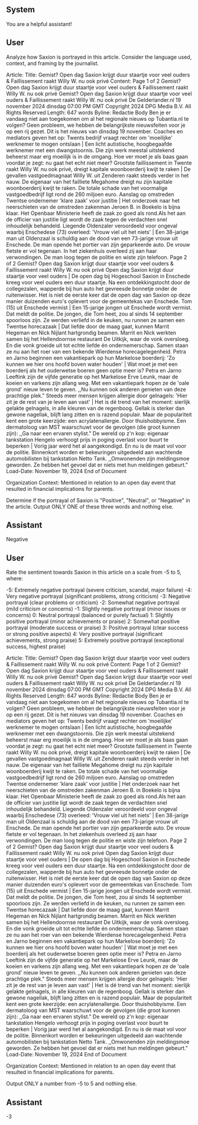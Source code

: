 ## System

You are a helpful assistant!

## User


Analyze how Saxion is portrayed in this article. Consider the language used, context, and framing by the journalist.

Article:
Title: Gemist? Open dag Saxion krijgt duur staartje voor veel ouders & Faillissement raakt Willy W. nu ook privé
Content: Page 1 of 2
Gemist? Open dag Saxion krijgt duur staartje voor veel ouders & Faillissement raakt Willy W. nu ook privé
Gemist? Open dag Saxion krijgt duur staartje voor veel ouders & 
Faillissement raakt Willy W. nu ook privé
De Gelderlander.nl
19 november 2024 dinsdag 07:00 PM GMT
Copyright 2024 DPG Media B.V. All Rights Reserved
Length: 647 words
Byline: Redactie
Body
Ben je er vandaag niet aan toegekomen om al het regionale nieuws op Tubantia.nl te volgen? Geen probleem, we 
hebben de belangrijkste nieuwsfeiten voor je op een rij gezet. Dit is het nieuws van dinsdag 19 november.
Coaches en mediators geven het op: Twents bedrijf vraagt rechter om 'moeilijke' werknemer te mogen ontslaan | 
Een licht autistische, hoogbegaafde werknemer met een dwangstoornis. Die zijn werk meestal uitstekend beheerst 
maar erg moeilijk is in de omgang. Hoe ver moet je als baas gaan voordat je zegt: nu gaat het echt niet meer?
Grootste faillissement in Twente raakt Willy W. nu ook privé, dreigt kapitale woonboerderij kwijt te raken | De 
gevallen vastgoedmagnaat Willy W. uit Zenderen raakt steeds verder in het nauw. De eigenaar van het failliete 
Megahome dreigt nu zijn kapitale woonboerderij kwijt te raken. De totale schade van het voormalige vastgoedbedrijf 
ligt rond de 260 miljoen euro.
Aanslag op omstreden Twentse ondernemer 'klare zaak' voor justitie | Het onderzoek naar het neerschieten van de 
omstreden zakenman Jeroen B. in Boekelo is bijna klaar. Het Openbaar Ministerie heeft de zaak zo goed als 
rond.Als het aan de officier van justitie ligt wordt de zaak tegen de verdachten snel inhoudelijk behandeld.
Liegende Oldenzaler veroordeeld voor ongeval waarbij Enschedese (73) overleed: 'Vrouw viel uit het niets' | Een 
38-jarige man uit Oldenzaal is schuldig aan de dood van een 73-jarige vrouw uit Enschede. De man opende het 
portier van zijn geparkeerde auto. De vrouw fietste er vol tegenaan. In het ziekenhuis overleed zij aan haar 
verwondingen. De man loog tegen de politie en wiste zijn telefoon.
Page 2 of 2
Gemist? Open dag Saxion krijgt duur staartje voor veel ouders & Faillissement raakt Willy W. nu ook privé
Open dag Saxion krijgt duur staartje voor veel ouders | De open dag bij Hogeschool Saxion in Enschede kreeg voor 
veel ouders een duur staartje. Na een ontdekkingstocht door de collegezalen, wapperde bij hun auto het gevreesde 
bonnetje onder de ruitenwisser. Het is niet de eerste keer dat de open dag van Saxion op deze manier duizenden 
euro's oplevert voor de gemeentekas van Enschede.
Tom (15) uit Enschede vermist | Een 15-jarige jongen uit Enschede wordt vermist. Dat meldt de politie. De jongen, 
die Tom heet, zou al sinds 14 september spoorloos zijn.
Ze werden verliefd in de keuken, nu runnen ze samen een Twentse horecazaak | Dat liefde door de maag gaat, 
kunnen Marrit Hegeman en Nick Nijlant hartgrondig beamen. Marrit en Nick werkten samen bij het Hellendoornse 
restaurant De Uitkijk, waar de vonk oversloeg. En die vonk groeide uit tot echte liefde én ondernemerschap. Samen 
staan ze nu aan het roer van een bekende Wierdense horecagelegenheid.
Petra en Jarno beginnen een vakantiepark op hun Markelose boerderij: 'Zo kunnen we hier ons hoofd boven water 
houden' | Wat moet je met een boerderij als het ouderwetse boeren geen optie meer is? Petra en Jarno Leeftink 
zijn de vijfde generatie op het Markelose Erve Leunk, maar de koeien en varkens zijn allang weg. Met een 
vakantiepark hopen ze de 'oale grond' nieuw leven te geven. ,,Nu kunnen ook anderen genieten van deze prachtige 
plek."
Steeds meer mensen krijgen allergie door gelnagels: 'Hier zit je de rest van je leven aan vast' | Het is dé trend van 
het moment: sierlijk gelakte gelnagels, in alle kleuren van de regenboog. Gellak is sterker dan gewone nagellak, 
blijft lang zitten en is razend populair. Maar de populariteit kent een grote keerzijde: een acrylatenallergie. Door 
thuishobbyisme. Een dermatoloog van MST waarschuwt voor de gevolgen (die groot kunnen zijn): ,,Ga naar een 
ervaren stylist."
De wereld op z'n kop: eigenaar tankstation Hengelo verhoogt prijs in poging overlast voor buurt te beperken | Vorig 
jaar werd het al aangekondigd. En nu is de maat vol voor de politie. Binnenkort worden er bekeuringen uitgedeeld 
aan wachtende automobilisten bij tankstation Netto Tank. ,,Omwonenden zijn meldingsmoe geworden. Ze hebben 
het gevoel dat er niets met hun meldingen gebeurt."
Load-Date: November 19, 2024
End of Document

Organization Context: Mentioned in relation to an open day event that resulted in financial implications for parents.

Determine if the portrayal of Saxion is "Positive", "Neutral", or "Negative" in the article.
Output ONLY ONE of these three words and nothing else.


## Assistant

Negative

## User


Rate the sentiment towards Saxion in this article on a scale from -5 to 5, where:

-5: Extremely negative portrayal (severe criticism, scandal, major failure)
-4: Very negative portrayal (significant problems, strong criticism)
-3: Negative portrayal (clear problems or criticism)
-2: Somewhat negative portrayal (mild criticism or concerns)
-1: Slightly negative portrayal (minor issues or concerns)
0: Neutral portrayal (balanced or purely factual)
1: Slightly positive portrayal (minor achievements or praise)
2: Somewhat positive portrayal (moderate success or praise)
3: Positive portrayal (clear success or strong positive aspects)
4: Very positive portrayal (significant achievements, strong praise)
5: Extremely positive portrayal (exceptional success, highest praise)

Article:
Title: Gemist? Open dag Saxion krijgt duur staartje voor veel ouders & Faillissement raakt Willy W. nu ook privé
Content: Page 1 of 2
Gemist? Open dag Saxion krijgt duur staartje voor veel ouders & Faillissement raakt Willy W. nu ook privé
Gemist? Open dag Saxion krijgt duur staartje voor veel ouders & 
Faillissement raakt Willy W. nu ook privé
De Gelderlander.nl
19 november 2024 dinsdag 07:00 PM GMT
Copyright 2024 DPG Media B.V. All Rights Reserved
Length: 647 words
Byline: Redactie
Body
Ben je er vandaag niet aan toegekomen om al het regionale nieuws op Tubantia.nl te volgen? Geen probleem, we 
hebben de belangrijkste nieuwsfeiten voor je op een rij gezet. Dit is het nieuws van dinsdag 19 november.
Coaches en mediators geven het op: Twents bedrijf vraagt rechter om 'moeilijke' werknemer te mogen ontslaan | 
Een licht autistische, hoogbegaafde werknemer met een dwangstoornis. Die zijn werk meestal uitstekend beheerst 
maar erg moeilijk is in de omgang. Hoe ver moet je als baas gaan voordat je zegt: nu gaat het echt niet meer?
Grootste faillissement in Twente raakt Willy W. nu ook privé, dreigt kapitale woonboerderij kwijt te raken | De 
gevallen vastgoedmagnaat Willy W. uit Zenderen raakt steeds verder in het nauw. De eigenaar van het failliete 
Megahome dreigt nu zijn kapitale woonboerderij kwijt te raken. De totale schade van het voormalige vastgoedbedrijf 
ligt rond de 260 miljoen euro.
Aanslag op omstreden Twentse ondernemer 'klare zaak' voor justitie | Het onderzoek naar het neerschieten van de 
omstreden zakenman Jeroen B. in Boekelo is bijna klaar. Het Openbaar Ministerie heeft de zaak zo goed als 
rond.Als het aan de officier van justitie ligt wordt de zaak tegen de verdachten snel inhoudelijk behandeld.
Liegende Oldenzaler veroordeeld voor ongeval waarbij Enschedese (73) overleed: 'Vrouw viel uit het niets' | Een 
38-jarige man uit Oldenzaal is schuldig aan de dood van een 73-jarige vrouw uit Enschede. De man opende het 
portier van zijn geparkeerde auto. De vrouw fietste er vol tegenaan. In het ziekenhuis overleed zij aan haar 
verwondingen. De man loog tegen de politie en wiste zijn telefoon.
Page 2 of 2
Gemist? Open dag Saxion krijgt duur staartje voor veel ouders & Faillissement raakt Willy W. nu ook privé
Open dag Saxion krijgt duur staartje voor veel ouders | De open dag bij Hogeschool Saxion in Enschede kreeg voor 
veel ouders een duur staartje. Na een ontdekkingstocht door de collegezalen, wapperde bij hun auto het gevreesde 
bonnetje onder de ruitenwisser. Het is niet de eerste keer dat de open dag van Saxion op deze manier duizenden 
euro's oplevert voor de gemeentekas van Enschede.
Tom (15) uit Enschede vermist | Een 15-jarige jongen uit Enschede wordt vermist. Dat meldt de politie. De jongen, 
die Tom heet, zou al sinds 14 september spoorloos zijn.
Ze werden verliefd in de keuken, nu runnen ze samen een Twentse horecazaak | Dat liefde door de maag gaat, 
kunnen Marrit Hegeman en Nick Nijlant hartgrondig beamen. Marrit en Nick werkten samen bij het Hellendoornse 
restaurant De Uitkijk, waar de vonk oversloeg. En die vonk groeide uit tot echte liefde én ondernemerschap. Samen 
staan ze nu aan het roer van een bekende Wierdense horecagelegenheid.
Petra en Jarno beginnen een vakantiepark op hun Markelose boerderij: 'Zo kunnen we hier ons hoofd boven water 
houden' | Wat moet je met een boerderij als het ouderwetse boeren geen optie meer is? Petra en Jarno Leeftink 
zijn de vijfde generatie op het Markelose Erve Leunk, maar de koeien en varkens zijn allang weg. Met een 
vakantiepark hopen ze de 'oale grond' nieuw leven te geven. ,,Nu kunnen ook anderen genieten van deze prachtige 
plek."
Steeds meer mensen krijgen allergie door gelnagels: 'Hier zit je de rest van je leven aan vast' | Het is dé trend van 
het moment: sierlijk gelakte gelnagels, in alle kleuren van de regenboog. Gellak is sterker dan gewone nagellak, 
blijft lang zitten en is razend populair. Maar de populariteit kent een grote keerzijde: een acrylatenallergie. Door 
thuishobbyisme. Een dermatoloog van MST waarschuwt voor de gevolgen (die groot kunnen zijn): ,,Ga naar een 
ervaren stylist."
De wereld op z'n kop: eigenaar tankstation Hengelo verhoogt prijs in poging overlast voor buurt te beperken | Vorig 
jaar werd het al aangekondigd. En nu is de maat vol voor de politie. Binnenkort worden er bekeuringen uitgedeeld 
aan wachtende automobilisten bij tankstation Netto Tank. ,,Omwonenden zijn meldingsmoe geworden. Ze hebben 
het gevoel dat er niets met hun meldingen gebeurt."
Load-Date: November 19, 2024
End of Document

Organization Context: Mentioned in relation to an open day event that resulted in financial implications for parents.

Output ONLY a number from -5 to 5 and nothing else.


## Assistant

-3

